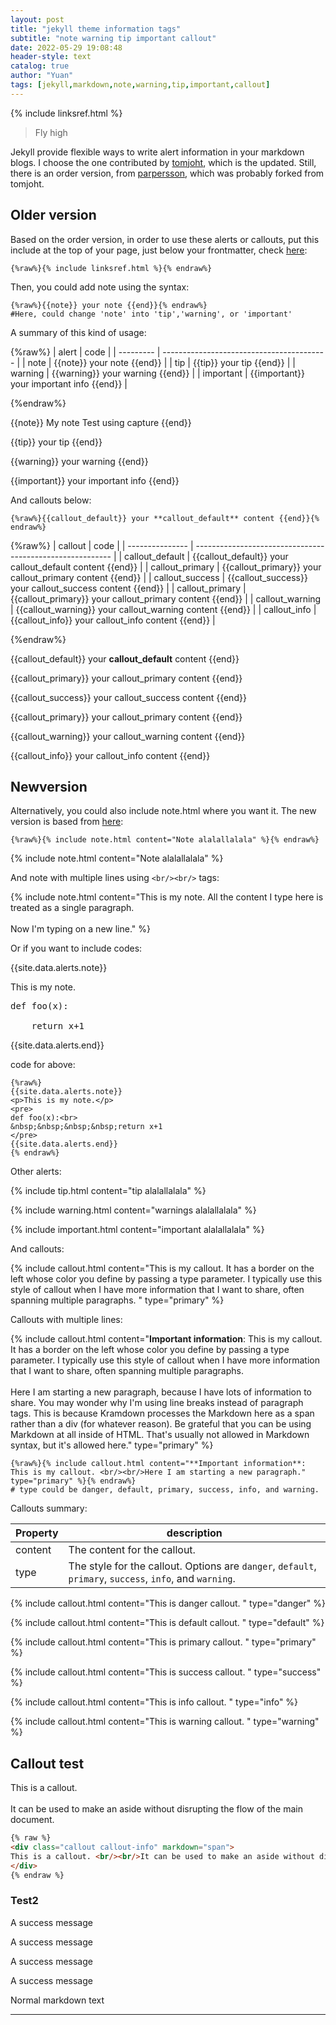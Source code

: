```yaml
---
layout: post
title: "jekyll theme information tags"
subtitle: "note warning tip important callout"
date: 2022-05-29 19:08:48
header-style: text
catalog: true
author: "Yuan"
tags: [jekyll,markdown,note,warning,tip,important,callout]
---
```

{% include linksref.html %}

>Fly high

Jekyll provide flexible ways to write alert information in your markdown blogs. I choose the one contributed by [tomjoht](https://github.com/tomjoht/documentation-theme-jekyll), which is the updated. Still, there is an order version, from [parpersson](https://github.com/parpersson/Manualmall), which was probably forked from tomjoht. 

## Older version
Based on the order version, in order to use these alerts or callouts, put this include at the top of your page, just below your frontmatter, check [here](http://parpersson.github.io/Manualmall/alerts/):

```
{%raw%}{% include linksref.html %}{% endraw%}
```

Then, you could add note using the syntax:

```
{%raw%}{{note}} your note {{end}}{% endraw%}
#Here, could change 'note' into 'tip','warning', or 'important'
```
A summary of this kind of usage:

{%raw%}
| alert     | code                                      |
| --------- | ----------------------------------------- |
| note      | {{note}} your note {{end}}                |
| tip       | {{tip}} your tip {{end}}                  |
| warning   | {{warning}} your warning {{end}}          |
| important | {{important}} your important info {{end}} |

{%endraw%}

{{note}} My note Test using capture {{end}}

{{tip}} your tip {{end}}

{{warning}} your warning {{end}}

{{important}} your important info {{end}}

And callouts below:
```
{%raw%}{{callout_default}} your **callout_default** content {{end}}{% endraw%}

```

{%raw%}
| callout         | code                                                      |
| --------------- | --------------------------------------------------------- |
| callout_default | {{callout_default}} your callout_default content  {{end}} |
| callout_primary | {{callout_primary}} your callout_primary content {{end}}  |
| callout_success | {{callout_success}} your callout_success content {{end}}  |
| callout_primary | {{callout_primary}} your callout_primary content {{end}}  |
| callout_warning | {{callout_warning}} your callout_warning content {{end}}  |
| callout_info    | {{callout_info}} your callout_info content {{end}}        |

{%endraw%}

{{callout_default}} your **callout_default** content {{end}}

{{callout_primary}} your callout_primary content {{end}}

{{callout_success}} your callout_success content {{end}}

{{callout_primary}} your callout_primary content {{end}}

{{callout_warning}} your callout_warning content {{end}}

{{callout_info}} your callout_info content {{end}}




## Newversion
Alternatively, you could also include note.html where you want it. The new version is based from [here](https://idratherbewriting.com/documentation-theme-jekyll/mydoc_alerts.html#about-alerts):

```
{%raw%}{% include note.html content="Note alalallalala" %}{% endraw%}
```

{% include note.html content="Note alalallalala" %}

And note with multiple lines using `<br/><br/>` tags:

{% include note.html content="This is my note. All the content I type here is treated as a single paragraph. <br/><br/> Now I'm typing on a  new line." %}


Or if you want to include codes: 

{{site.data.alerts.note}}
<p>This is my note.</p>
<pre>
def foo(x):<br>
&nbsp;&nbsp;&nbsp;&nbsp;return x+1
</pre>
{{site.data.alerts.end}}

code for above:

```
{%raw%}
{{site.data.alerts.note}}
<p>This is my note.</p>
<pre>
def foo(x):<br>
&nbsp;&nbsp;&nbsp;&nbsp;return x+1
</pre>
{{site.data.alerts.end}}
{% endraw%}
```
Other alerts:

{% include tip.html content="tip alalallalala" %}

{% include warning.html content="warnings alalallalala" %}

{% include important.html content="important alalallalala" %}

And callouts:

{% include callout.html content="This is my callout. It has a border on the left whose color you define by passing a type parameter. I typically use this style of callout when I have more information that I want to share, often spanning multiple paragraphs. " type="primary" %} 

Callouts with multiple lines:

{% include callout.html content="**Important information**: This is my callout. It has a border on the left whose color you define by passing a type parameter. I typically use this style of callout when I have more information that I want to share, often spanning multiple paragraphs. <br/><br/>Here I am starting a new paragraph, because I have lots of information to share. You may wonder why I'm using line breaks instead of paragraph tags. This is because Kramdown processes the Markdown here as a span rather than a div (for whatever reason). Be grateful that you can be using Markdown at all inside of HTML. That's usually not allowed in Markdown syntax, but it's allowed here." type="primary" %} 

```
{%raw%}{% include callout.html content="**Important information**: This is my callout. <br/><br/>Here I am starting a new paragraph." type="primary" %}{% endraw%}
# type could be danger, default, primary, success, info, and warning.
```

Callouts summary:

| Property | description                                                                                              |
| -------- | -------------------------------------------------------------------------------------------------------- |
| content  | The content for the callout.                                                                             |
| type     | The style for the callout. Options are `danger`, `default`, `primary`, `success`, `info`, and `warning`. |


{% include callout.html content="This is danger callout. " type="danger" %} 

{% include callout.html content="This is default callout. " type="default" %}

{% include callout.html content="This is primary callout. " type="primary" %}

{% include callout.html content="This is success callout. " type="success" %}

{% include callout.html content="This is info callout. " type="info" %}

{% include callout.html content="This is warning callout. " type="warning" %}

## Callout test

<div class="callout callout-info" markdown="span">
This is a callout. <br/><br/>It can be used to make an aside without disrupting the flow of the main document.
</div>

```html
{% raw %}
<div class="callout callout-info" markdown="span">
This is a callout. <br/><br/>It can be used to make an aside without disrupting the flow of the main document.
</div>
{% endraw %}
```

### Test2

<p class="callout info">A success message</p>
<p class="callout success">A success message</p>
<p class="callout warning">A success message</p>
<p class="callout danger">A success message</p>

Normal markdown text

---
